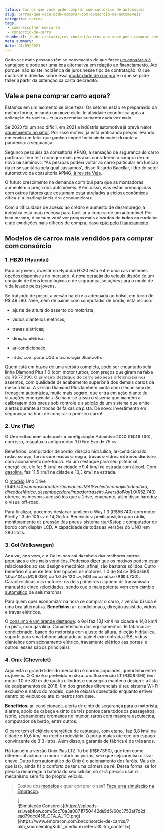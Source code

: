 ```yaml
---
titulo: Carros que você pode comprar com consórcio de automóveis
slug: carros-que-voce-pode-comprar-com-consorcio-de-automoveis
categoria: carros
tags:
 - como-escolher-um-carro
 - consorcio-de-carro
thumbnail: /public/static/cms-content/carros-que-voce-pode-comprar-com-consorcio-de-automoveis.jpg
meta_summary: 
date: 24/09/2021
---
```

Cada vez mais pessoas têm se convencido de que fazer [um consórcio é vantajoso](https://www.embracon.com.br/blog/sabe-a-diferenca-entre-consorcio-e-financiamento-a-gente-te-conta) e pode ser uma boa alternativa em relação ao financiamento. Até porque, não existe incidência de juros nesse tipo de contratação. O que muitos têm dúvidas sobre essa [modalidade de compra](https://www.embracon.com.br/conhecaoconsorcio/o-que-e-consorcio) é o que se pode fazer a partir da obtenção da carta de crédito.

Vale a pena comprar carro agora? 
---------------------------------

Estamos em um momento de incerteza. Os setores estão se preparando da melhor forma, mirando um novo ciclo de atividade econômica após a aplicação da vacina - cuja expectativa aumenta cada vez mais.

Se 2020 foi um ano difícil, em 2021 a indústria automotiva já prevê maior [aquecimento no setor](https://www.embracon.com.br/blog/lancamentos-de-carros-neste-ano). Por esse motivo, já está praticando preços levando em conta um fator que ganhou importância ainda maior durante a pandemia: a segurança.

Segundo pesquisa da consultoria KPMG, a sensação de segurança do carro particular tem feito com que mais pessoas considerem a compra de um novo ou seminovo. “As pessoas podem voltar ao carro particular em função da crise sanitária pela qual passamos”, disse Ricardo Bacellar, líder do setor automotivo da consultoria KPMG,[ à revista Veja](https://veja.abril.com.br/economia/demanda-por-carros-deve-subir-apos-pandemia-mas-nao-vai-ajudar-montadoras/).

O futuro crescimento na demanda contribui para que as montadoras aumentem o preço dos automóveis. Além disso, elas estão preocupadas com outros fatores que costumam estar atrelados a ciclos econômicos difíceis: a inadimplência dos consumidores.

Com a dificuldade de acesso ao crédito e aumento de desemprego, a indústria está mais receosa para facilitar a compra de um automóvel. Por isso mesmo, é comum você ver preços mais elevados de todos os modelos e até condições mais difíceis de compra, caso [opte pelo financiamento](https://www.embracon.com.br/blog/financiamento-ou-consorcio-o-que-e-melhor-na-compra-de-um-imovel).

Modelos de carros mais vendidos para comprar com consórcio 
-----------------------------------------------------------

### 1. HB20 (Hyundai) 

Para os jovens, investir no Hyundai HB20 está entre uma das melhores opções disponíveis no mercado. A nova geração do veículo dispõe de um conjunto de itens tecnológicos e de segurança, soluções para o modo de vida levado pelos jovens.

Se tratando de preço, a versão hatch é a adequada ao bolso, em torno de R$ 49.590. Nele, além de painel com computador de bordo, está incluso:

- ajuste de altura do assento do motorista;
- vidros dianteiros elétricos;

- travas elétricas;
- direção elétrica;
- ar-condicionado;
- rádio com porta USB e tecnologia Bluetooth.

Quem está em busca de uma versão completa, pode ser encantado pela linha Diamond Plus 1.0 (com motor turbo), com preços que giram na faixa de R$ 77.990. O primeiro destaque do [carro ](https://www.embracon.com.br/blog/saiba-qual-a-importancia-de-realizar-as-revisoes-regulares-do-carro)são seus diferenciais nos assentos, com qualidade de acabamento superior à dos demais carros da mesma linha. A versão Diamond Plus também conta com mecanismo de frenagem automática, muito mais seguro, que entra em ação diante de situações emergenciais. Somam-se a isso o sistema que mantém a calibragem dos pneus sob controle e a adição de um sistema que emite alertas durante as trocas de faixas da pista. De novo: investimento em segurança na hora de comprar o primeiro carro!

### 2. Uno (Fiat) 

O Uno voltou com tudo após a configuração Attractive 2020 (R$46.590), com isso, resgatou o antigo motor 1.0 Fire Evo de 75 cv.

Benefícios: computador de bordo, direção hidráulica, ar-condicionado, rodas de aço, faróis com máscara negra, travas e vidros elétricos dianteiro com acionamento one-touch. Há um destaque para seu potencial energético, ele faz 8 km/l na cidade e 9,4 km/l na estrada com álcool. Com [gasolina](https://www.embracon.com.br/blog/como-economizar-em-tempos-de-gasolina-tao-cara), faz 11,5 km/l na cidade e 13,3 km/l na estrada.

O [modelo](https://www.embracon.com.br/blog/carros-mais-baratos-os-modelos-de-ate-r-40-mil) Uno Drive (R$49.740) soma as características acima MAIS volante com ajuste de altura, direção elétrica, desembaçador e limpador traseiro. A versão Way 1.0 (R$52.740) oferece os mesmos acessórios que a Drive, entretanto, além disso introduz o visual off-road.

Para finalizar, podemos destacar também o Way 1.3 (R$56.740) com motor Firefly 1.3 de 105 cv e 14,2kgfm. Benefícios: predisposição para rádio, monitoramento de pressão dos pneus, sistema start&amp;stop e computador de bordo com display LCD. A capacidade de todas as versões do UNO tem 280 litros.

### 3. Gol (Volkswagen) 

Ano vai, ano vem, e o Gol nunca sai da tabela dos melhores carros populares e dos mais vendidos. Podemos dizer que os motivos podem estar relacionados ao seu design e mecânica, afinal, são bastante sólidos. Outro benefício é que ele tem três opções de motores: 1.0 de 84 cv (R$54.660), 1.6 de 104 cv (R$59.650) ou 1.6 de 120 cv, MSI automático (R$64.750). Características dos motores: os dois primeiros dispõem de transmissão manual de cinco velocidades, sendo que o mais potente vem com [câmbio automático](https://www.embracon.com.br/blog/carro-manual-ou-automatico-qual-e-a-melhor-opcao) de seis marchas.

Para quem quer economizar na hora de comprar o carro, a versão básica é uma boa alternativa. **Benefícios**: ar-condicionado, direção assistida, vidros e travas elétricos.

O [consumo é um grande destaque](https://www.embracon.com.br/blog/afinal-quais-sao-os-carros-mais-economicos-do-mercado): o Gol faz 13,1 km/l na cidade e 14,8 km/l na pista, com gasolina. Características dos equipamentos de fábrica: ar-condicionado, banco do motorista com ajuste de altura, direção hidráulica, suporte para smartphone adaptado ao painel com entrada USB, vidros dianteiros com acionamento elétrico, travamento elétrico das portas, e outros (esses são os principais).

### 4. Onix (Chevrolet) 

Aqui está o grande líder do mercado de carros populares, queridinho entre os jovens. O Onix é o preferido e não à toa. Sua versão LT (R$58.090) tem motor 1.0 de 80 cv de quatro cilindros e conseguiu manter o design e a lista de equipamentos de 2018. Um dos grandes diferenciais é seu sistema Wi-Fi exclusivo e nativo do modelo, que te deixará conectado enquanto estiver dentro do veículo ou até 15 metros fora dele.

**Benefícios**: ar-condicionado, alerta de cinto de segurança para o motorista, alarme, apoio de cabeça e cinto de três pontos para todos os passageiros, Isofix, acabamentos cromados no interior, faróis com máscara escurecida, computador de bordo, entre outros.

O [carro tem eficiência energética de destaque](https://www.embracon.com.br/blog/como-funcionam-os-carros-flex-e-quais-sao-as-suas-vantagens), com etanol, faz 8,8 km/l na cidade e 10,6 km/l no trecho rodoviário. O porta-malas oferece um espaço convincente de 313 litros. Além disso, a garantia de fábrica é de três anos.

Há também a versão Onix Plus LTZ Turbo (R$67.390), que tem como diferencial acionar o motor e abrir as portas, sem que seja preciso utilizar chave. Outro item automático do Onix é o acionamento dos faróis. Mais do que isso, ainda há o conforto de ter uma câmera de ré. Dessa forma, se for preciso recarregar a bateria do seu celular, só será preciso usar o mecanismo sem fio do próprio veículo.

> Gostou dos [modelos](https://www.embracon.com.br/blog/os-4-modelos-de-carro-mais-esperados-para-2020) e quer comprar o seu? [Faça uma simulação na Embracon](https://www.embracon.com.br/consorcio-de-carros/?utm_source=blog&utm_medium=referral&utm_content=).

<figure class="w-richtext-figure-type-image w-richtext-align-center">[<div>![Simulação Consórcio](https://uploads-ssl.webflow.com/5cc70a3a0871f750442da9d5/60c3753af7d2dead79dcd468_CTA_AUTO.png)</div>](https://www.embracon.com.br/consorcio-de-carros/?utm_source=blog&utm_medium=referral&utm_content=)</figure>
